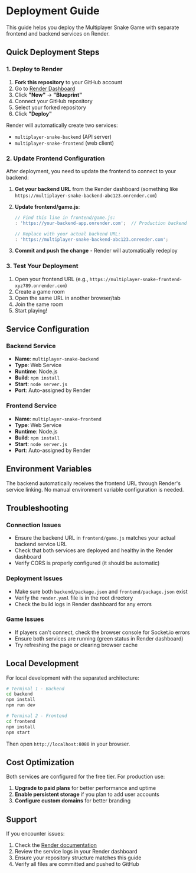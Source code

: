 # Deployment Guide

This guide helps you deploy the Multiplayer Snake Game with separate frontend and backend services on Render.

## Quick Deployment Steps

### 1. Deploy to Render

1. **Fork this repository** to your GitHub account
2. Go to [Render Dashboard](https://dashboard.render.com)
3. Click **"New"** → **"Blueprint"**
4. Connect your GitHub repository
5. Select your forked repository
6. Click **"Deploy"**

Render will automatically create two services:
- `multiplayer-snake-backend` (API server)
- `multiplayer-snake-frontend` (web client)

### 2. Update Frontend Configuration

After deployment, you need to update the frontend to connect to your backend:

1. **Get your backend URL** from the Render dashboard (something like `https://multiplayer-snake-backend-abc123.onrender.com`)

2. **Update frontend/game.js**:
   ```javascript
   // Find this line in frontend/game.js:
   : 'https://your-backend-app.onrender.com';  // Production backend
   
   // Replace with your actual backend URL:
   : 'https://multiplayer-snake-backend-abc123.onrender.com';
   ```

3. **Commit and push the change** - Render will automatically redeploy

### 3. Test Your Deployment

1. Open your frontend URL (e.g., `https://multiplayer-snake-frontend-xyz789.onrender.com`)
2. Create a game room
3. Open the same URL in another browser/tab
4. Join the same room
5. Start playing!

## Service Configuration

### Backend Service
- **Name**: `multiplayer-snake-backend`
- **Type**: Web Service
- **Runtime**: Node.js
- **Build**: `npm install`
- **Start**: `node server.js`
- **Port**: Auto-assigned by Render

### Frontend Service
- **Name**: `multiplayer-snake-frontend`
- **Type**: Web Service  
- **Runtime**: Node.js
- **Build**: `npm install`
- **Start**: `node server.js`
- **Port**: Auto-assigned by Render

## Environment Variables

The backend automatically receives the frontend URL through Render's service linking. No manual environment variable configuration is needed.

## Troubleshooting

### Connection Issues
- Ensure the backend URL in `frontend/game.js` matches your actual backend service URL
- Check that both services are deployed and healthy in the Render dashboard
- Verify CORS is properly configured (it should be automatic)

### Deployment Issues
- Make sure both `backend/package.json` and `frontend/package.json` exist
- Verify the `render.yaml` file is in the root directory
- Check the build logs in Render dashboard for any errors

### Game Issues
- If players can't connect, check the browser console for Socket.io errors
- Ensure both services are running (green status in Render dashboard)
- Try refreshing the page or clearing browser cache

## Local Development

For local development with the separated architecture:

```bash
# Terminal 1 - Backend
cd backend
npm install
npm run dev

# Terminal 2 - Frontend  
cd frontend
npm install
npm start
```

Then open `http://localhost:8080` in your browser.

## Cost Optimization

Both services are configured for the free tier. For production use:

1. **Upgrade to paid plans** for better performance and uptime
2. **Enable persistent storage** if you plan to add user accounts
3. **Configure custom domains** for better branding

## Support

If you encounter issues:

1. Check the [Render documentation](https://render.com/docs)
2. Review the service logs in your Render dashboard
3. Ensure your repository structure matches this guide
4. Verify all files are committed and pushed to GitHub